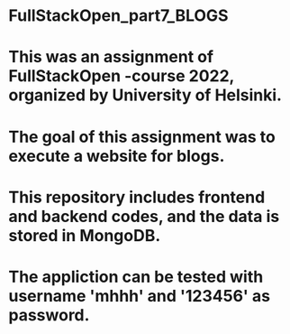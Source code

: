 # FullStackOpen_part7_BLOGS

# This was an assignment of FullStackOpen -course 2022, organized by University of Helsinki.
# The goal of this assignment was to execute a website for blogs.
# This repository includes frontend and backend codes, and the data is stored in MongoDB.
# The appliction can be tested with username 'mhhh' and '123456' as password.
